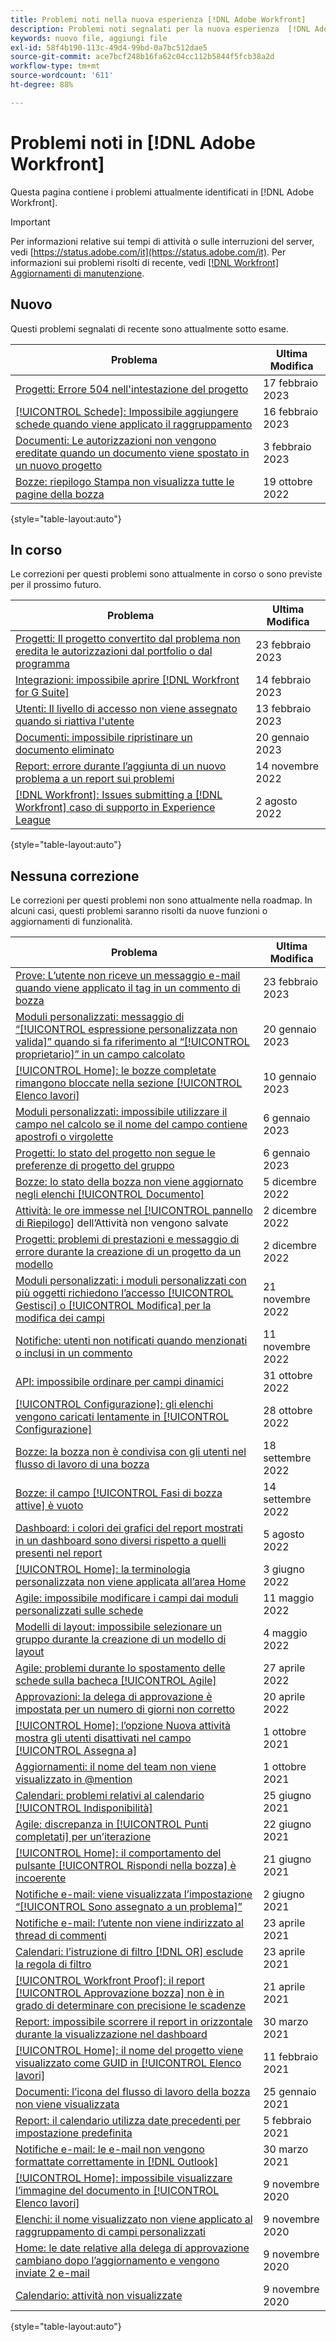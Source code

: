 ```yaml
---
title: Problemi noti nella nuova esperienza [!DNL Adobe Workfront]
description: Problemi noti segnalati per la nuova esperienza  [!DNL Adobe Workfront]
keywords: nuovo file, aggiungi file
exl-id: 58f4b190-113c-49d4-99bd-0a7bc512dae5
source-git-commit: ace7bcf248b16fa62c04cc112b5844f5fcb38a2d
workflow-type: tm+mt
source-wordcount: '611'
ht-degree: 88%

---
```


# Problemi noti in [!DNL Adobe Workfront]

Questa pagina contiene i problemi attualmente identificati in [!DNL Adobe Workfront].

>[!IMPORTANT]
>
>Per informazioni relative sui tempi di attività o sulle interruzioni del server, vedi [https://status.adobe.com/it](https://status.adobe.com/it). Per informazioni sui problemi risolti di recente, vedi [[!DNL Workfront] Aggiornamenti di manutenzione](../maintenance/current-updates.md).

## Nuovo

Questi problemi segnalati di recente sono attualmente sotto esame.

| **Problema** | **Ultima Modifica** |
| -----------------------------------------------------------------| ----------------- |
| [Progetti: Errore 504 nell&#39;intestazione del progetto](known-issues-workfront/wf-projects-504-error-in-project-header.md) | 17 febbraio 2023 |
| [[!UICONTROL Schede]: Impossibile aggiungere schede quando viene applicato il raggruppamento](known-issues-workfront/wf-boards-cannot-add-card-when-grouping-is-selected.md) | 16 febbraio 2023 |
| [Documenti: Le autorizzazioni non vengono ereditate quando un documento viene spostato in un nuovo progetto](known-issues-workfront/wf-documents-permissions-not-interited-when-moved.md) | 3 febbraio 2023 |
| [Bozze: riepilogo Stampa non visualizza tutte le pagine della bozza](known-issues-workfront-proof/proof-print-summary-not-showing-all-pages.md) | 19 ottobre 2022 |

{style=&quot;table-layout:auto&quot;}

## In corso

Le correzioni per questi problemi sono attualmente in corso o sono previste per il prossimo futuro.

| **Problema** | **Ultima Modifica** |
| -----------------------------------------------------------------| ----------------- |
| [Progetti: Il progetto convertito dal problema non eredita le autorizzazioni dal portfolio o dal programma](known-issues-workfront/wf-projects-converted-issue-not-receiving-inherited-permissions.md) | 23 febbraio 2023 |
| [Integrazioni: impossibile aprire [!DNL Workfront for G Suite]](known-issues-workfront/wf-integrations-error-when-opening-wf-for-gsuite.md) | 14 febbraio 2023 |
| [Utenti: Il livello di accesso non viene assegnato quando si riattiva l&#39;utente](known-issues-workfront/wf-users-access-level-does-not-assign-when-reactivating-user.md) | 13 febbraio 2023 |
| [Documenti: impossibile ripristinare un documento eliminato](known-issues-workfront/wf-documents-cannot-restore-document.md) | 20 gennaio 2023 |
| [Report: errore durante l’aggiunta di un nuovo problema a un report sui problemi](known-issues-workfront/wf-reports-whoops-error-with-issue-report.md) | 14 novembre 2022 |
| [[!DNL Workfront]: Issues submitting a [!DNL Workfront] caso di supporto in Experience League](known-issues-workfront/wf-support-issues-submitting-support-case.md) | 2 agosto 2022 |

{style=&quot;table-layout:auto&quot;}

## Nessuna correzione

Le correzioni per questi problemi non sono attualmente nella roadmap. In alcuni casi, questi problemi saranno risolti da nuove funzioni o aggiornamenti di funzionalità.

| **Problema** | **Ultima Modifica** |
| -----------------------------------------------------------------| ----------------- |
| [Prove: L’utente non riceve un messaggio e-mail quando viene applicato il tag in un commento di bozza](known-issues-workfront-proof/proof-user-not-emailed-when-tagged.md) | 23 febbraio 2023 |
| [Moduli personalizzati: messaggio di “[!UICONTROL espressione personalizzata non valida]” quando si fa riferimento al “[!UICONTROL proprietario]” in un campo calcolato](known-issues-workfront/wf-custom-form-error-when-referencing-owner.md) | 20 gennaio 2023 |
| [[!UICONTROL Home]: le bozze completate rimangono bloccate nella sezione [!UICONTROL Elenco lavori]](known-issues-workfront-proof/completed-proofs-stuck-in-the-work-list.md) | 10 gennaio 2023 |
| [Moduli personalizzati: impossibile utilizzare il campo nel calcolo se il nome del campo contiene apostrofi o virgolette](known-issues-workfront/wf-custom-forms-special-character-in-field-name.md) | 6 gennaio 2023 |
| [Progetti: lo stato del progetto non segue le preferenze di progetto del gruppo](known-issues-workfront/wf-projects-group-statuses-do-not-apply.md) | 6 gennaio 2023 |
| [Bozze: lo stato della bozza non viene aggiornato negli elenchi [!UICONTROL Documento]](known-issues-workfront/wf-documents-status-not-updating-in-document-list.md) | 5 dicembre 2022 |
| [Attività: le ore immesse nel [!UICONTROL pannello di Riepilogo]](known-issues-workfront/wf-hours-do-not-save-when-scrolling-summary-panel.md) dell’Attività non vengono salvate | 2 dicembre 2022 |
| [Progetti: problemi di prestazioni e messaggio di errore durante la creazione di un progetto da un modello](known-issues-workfront/wf-issues-when-creating-project-from-template.md) | 2 dicembre 2022 |
| [Moduli personalizzati: i moduli personalizzati con più oggetti richiedono l’accesso [!UICONTROL Gestisci] o [!UICONTROL Modifica] per la modifica dei campi](known-issues-workfront/wf-custom-form-stuck-in-manage-edit-access.md) | 21 novembre 2022 |
| [Notifiche: utenti non notificati quando menzionati o inclusi in un commento](known-issues-workfront/wf-notif-users-not-receiving-email-or-inapp-notif.md) | 11 novembre 2022 |
| [API: impossibile ordinare per campi dinamici](known-issues-workfront/wf-api-cannot-sort-by-dynamic-fields.md) | 31 ottobre 2022 |
| [[!UICONTROL Configurazione]: gli elenchi vengono caricati lentamente in [!UICONTROL Configurazione]](known-issues-workfront/wf-setup-lists-load-slowly.md) | 28 ottobre 2022 |
| [Bozze: la bozza non è condivisa con gli utenti nel flusso di lavoro di una bozza](known-issues-workfront-proof/proof-user-in-stage-does-not-get-access.md) | 18 settembre 2022 |
| [Bozze: il campo [!UICONTROL Fasi di bozza attive] è vuoto](known-issues-workfront/wf-documents-stages-do-not-populate-on-proof.md) | 14 settembre 2022 |
| [Dashboard: i colori dei grafici del report mostrati in un dashboard sono diversi rispetto a quelli presenti nel report](known-issues-workfront/wf-dashboard-reports-wrong-color.md) | 5 agosto 2022 |
| [[!UICONTROL Home]: la terminologia personalizzata non viene applicata all’area Home](known-issues-workfront/wf-home-custom-term-not-applied-to-home.md) | 3 giugno 2022 |
| [Agile: impossibile modificare i campi dai moduli personalizzati sulle schede](known-issues-workfront/wf-agile-cannot-edit-fields-custom-cards.md) | 11 maggio 2022 |
| [Modelli di layout: impossibile selezionare un gruppo durante la creazione di un modello di layout](known-issues-workfront/wf-layout-templ-cannot-select-group.md) | 4 maggio 2022 |
| [Agile: problemi durante lo spostamento delle schede sulla bacheca [!UICONTROL Agile]](known-issues-workfront/wf-agile-issues-moving-cards.md) | 27 aprile 2022 |
| [Approvazioni: la delega di approvazione è impostata per un numero di giorni non corretto](known-issues-workfront/wf-approval-delegation-incorrect-number-of-days.md) | 20 aprile 2022 |
| [[!UICONTROL Home]: l’opzione Nuova attività mostra gli utenti disattivati nel campo [!UICONTROL Assegna a]](known-issues-workfront/wf-home-new-task-option-showing-deactivated-users.md) | 1 ottobre 2021 |
| [Aggiornamenti: il nome del team non viene visualizzato in @mention](known-issues-workfront/wf-updates-team-name-not-in-mention.md) | 1 ottobre 2021 |
| [Calendari: problemi relativi al calendario [!UICONTROL Indisponibilità]](known-issues-workfront/wf-calendars-issue-time-off.md) | 25 giugno 2021 |
| [Agile: discrepanza in [!UICONTROL Punti completati] per un’iterazione](known-issues-workfront/wf-agile-discrepancy-in-completed-points.md) | 22 giugno 2021 |
| [[!UICONTROL Home]: il comportamento del pulsante [!UICONTROL Rispondi nella bozza] è incoerente](known-issues-workfront-proof/reply-in-proof-button-behavior-is-inconsistent.md) | 21 giugno 2021 |
| [Notifiche e-mail: viene visualizzata l’impostazione “[!UICONTROL Sono assegnato a un problema]”](known-issues-workfront/wf-email-notif-im-assigned-to-issue-displaying.md) | 2 giugno 2021 |
| [Notifiche e-mail: l’utente non viene indirizzato al thread di commenti](known-issues-workfront/wf-email-notif-user-not-directed-to-thread.md) | 23 aprile 2021 |
| [Calendari: l’istruzione di filtro  [!DNL OR] esclude la regola di filtro](known-issues-workfront/wf-calendars-or-filter-statement.md) | 23 aprile 2021 |
| [[!UICONTROL Workfront Proof]: il report [!UICONTROL Approvazione bozza] non è in grado di determinare con precisione le scadenze](known-issues-workfront-proof/proof-approval-report-cant-accurately-determine-deadlines.md) | 21 aprile 2021 |
| [Report: impossibile scorrere il report in orizzontale durante la visualizzazione nel dashboard](known-issues-workfront/wf-reports-cannot-scroll-horizontally.md) | 30 marzo 2021 |
| [[!UICONTROL Home]: il nome del progetto viene visualizzato come GUID in [!UICONTROL Elenco lavori]](known-issues-workfront/wf-home-project-name-shows-as-guid.md) | 11 febbraio 2021 |
| [Documenti: l’icona del flusso di lavoro della bozza non viene visualizzata](known-issues-workfront-proof/proof-workflow-icon-is-not-displaying.md) | 25 gennaio 2021 |
| [Report: il calendario utilizza date precedenti per impostazione predefinita](known-issues-workfront/wf-reports-caledar-defaults-to-old-dates.md) | 5 febbraio 2021 |
| [Notifiche e-mail: le e-mail non vengono formattate correttamente in [!DNL Outlook]](known-issues-workfront/wf-email-notif-not-formatting-in-outlook.md) | 30 marzo 2021 |
| [[!UICONTROL Home]: impossibile visualizzare l’immagine del documento in [!UICONTROL Elenco lavori]](known-issues-workfront/wf-home-unable-to-view-document-image.md) | 9 novembre 2020 |
| [Elenchi: il nome visualizzato non viene applicato al raggruppamento di campi personalizzati](known-issues-workfront/wf-lists-display-name-not-applied-to-grouping.md) | 9 novembre 2020 |
| [Home: le date relative alla delega di approvazione cambiano dopo l’aggiornamento e vengono inviate 2 e-mail](known-issues-workfront/wf-home-approval-delegation-dates-changing.md) | 9 novembre 2020 |
| [Calendario: attività non visualizzate](known-issues-workfront/wf-calendar-tasks-not-displaying.md) | 9 novembre 2020 |

{style=&quot;table-layout:auto&quot;}

